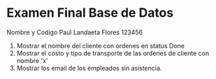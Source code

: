 # Examen Final Base de Datos
Nombre y Codigo 
Paul Landaeta Flores 123456


1. Mostrar el nombre del cliente con ordenes en status Done 
2. Mostrar el costo y tipo de transporte de las ordenes de cliente con nombre 'x'
3. Mostrar los email de los empleados sin asistencia. 